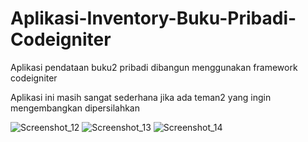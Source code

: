 # Aplikasi-Inventory-Buku-Pribadi-Codeigniter
Aplikasi pendataan buku2 pribadi dibangun menggunakan framework codeigniter

Aplikasi ini masih sangat sederhana jika ada teman2 yang ingin mengembangkan dipersilahkan

![Screenshot_12](https://user-images.githubusercontent.com/28490695/181879046-5e49b1cf-d7c0-4684-a01a-a006d7b41b37.png)
![Screenshot_13](https://user-images.githubusercontent.com/28490695/181879055-a8dfa394-fa59-4400-9236-9fc6a71d770f.png)
![Screenshot_14](https://user-images.githubusercontent.com/28490695/181879059-ee686fb5-33bd-4189-82ca-bffd5a9e33e2.png)
